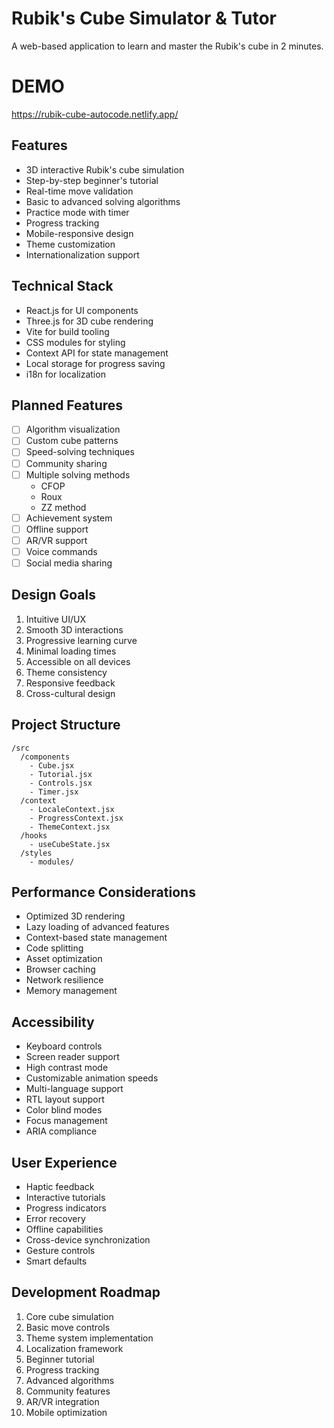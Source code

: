 # Rubik's Cube Simulator & Tutor

A web-based application to learn and master the Rubik's cube in 2 minutes.

# DEMO

https://rubik-cube-autocode.netlify.app/

## Features

- 3D interactive Rubik's cube simulation
- Step-by-step beginner's tutorial
- Real-time move validation
- Basic to advanced solving algorithms
- Practice mode with timer
- Progress tracking
- Mobile-responsive design
- Theme customization
- Internationalization support

## Technical Stack

- React.js for UI components
- Three.js for 3D cube rendering
- Vite for build tooling
- CSS modules for styling
- Context API for state management
- Local storage for progress saving
- i18n for localization

## Planned Features

- [ ] Algorithm visualization
- [ ] Custom cube patterns
- [ ] Speed-solving techniques
- [ ] Community sharing
- [ ] Multiple solving methods
    - CFOP
    - Roux
    - ZZ method
- [ ] Achievement system
- [ ] Offline support
- [ ] AR/VR support
- [ ] Voice commands
- [ ] Social media sharing

## Design Goals

1. Intuitive UI/UX
2. Smooth 3D interactions
3. Progressive learning curve
4. Minimal loading times
5. Accessible on all devices
6. Theme consistency
7. Responsive feedback
8. Cross-cultural design

## Project Structure

```
/src
  /components
    - Cube.jsx
    - Tutorial.jsx
    - Controls.jsx
    - Timer.jsx
  /context
    - LocaleContext.jsx
    - ProgressContext.jsx
    - ThemeContext.jsx
  /hooks
    - useCubeState.jsx
  /styles
    - modules/
```

## Performance Considerations

- Optimized 3D rendering
- Lazy loading of advanced features
- Context-based state management
- Code splitting
- Asset optimization
- Browser caching
- Network resilience
- Memory management

## Accessibility

- Keyboard controls
- Screen reader support
- High contrast mode
- Customizable animation speeds
- Multi-language support
- RTL layout support
- Color blind modes
- Focus management
- ARIA compliance

## User Experience

- Haptic feedback
- Interactive tutorials
- Progress indicators
- Error recovery
- Offline capabilities
- Cross-device synchronization
- Gesture controls
- Smart defaults

## Development Roadmap

1. Core cube simulation
2. Basic move controls
3. Theme system implementation
4. Localization framework
5. Beginner tutorial
6. Progress tracking
7. Advanced algorithms
8. Community features
9. AR/VR integration
10. Mobile optimization
